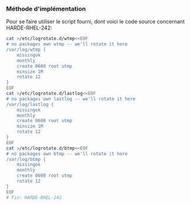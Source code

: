 ### Méthode d'implémentation
Pour se faire utiliser le script fourni, dont voici le code source concernant HARDE-RHEL-242:
```bash
cat >/etc/logrotate.d/wtmp<<EOF
# no packages own wtmp -- we'll rotate it here
/var/log/wtmp {
    missingok
    monthly
    create 0600 root utmp
    minsize 1M
    rotate 12
}
EOF
cat >/etc/logrotate.d/lastlog<<EOF
# no packages own lastlog -- we'll rotate it here
/var/log/lastlog {
    missingok
    monthly
    create 0600 root utmp
    minsize 1M
    rotate 12
}
EOF
cat >/etc/logrotate.d/btmp<<EOF
# no packages own btmp -- we'll rotate it here
/var/log/btmp {
    missingok
    monthly
    create 0600 root utmp
    rotate 12
}
EOF
# Fin: HARDE-RHEL-242
```
